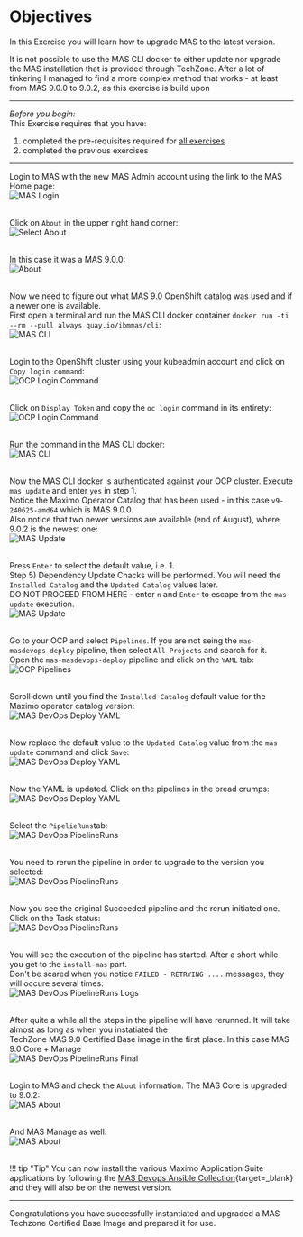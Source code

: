 # Objectives
In this Exercise you will learn how to upgrade MAS to the latest version.

It is not possible to use the MAS CLI docker to either update nor upgrade the MAS installation that is provided through TechZone. After a lot of tinkering I managed to find a more complex method that works - at least from MAS 9.0.0 to 9.0.2, as this exercise is build upon</br>

---
*Before you begin:*  
This Exercise requires that you have:

1. completed the pre-requisites required for [all exercises](prereqs.md)
2. completed the previous exercises

---

Login to MAS with the new MAS Admin account using the link to the MAS Home page:</br>
![MAS Login](img/mas_upgrade_00.png)</br></br>

Click on `About` in the upper right hand corner:</br>
![Select About](img/mas_upgrade_01.png)</br></br>

In this case it was a MAS 9.0.0:</br>
![About](img/mas_upgrade_02.png)</br></br>

Now we need to figure out what MAS 9.0 OpenShift catalog was used and if a newer one is available.</br>
First open a terminal and run the MAS CLI docker container `docker run -ti --rm --pull always quay.io/ibmmas/cli`:</br>
![MAS CLI](img/mas_upgrade_03.png)</br></br>

Login to the OpenShift cluster using your kubeadmin account and click on `Copy login command`:</br>
![OCP Login Command](img/mas_upgrade_04.png)</br></br>

Click on `Display Token` and copy the `oc login` command in its entirety:</br>
![OCP Login Command](img/mas_upgrade_05.png)</br></br>

Run the command in the MAS CLI docker:</br>
![MAS CLI](img/mas_upgrade_06.png)</br></br>

Now the MAS CLI docker is authenticated against your OCP cluster. Execute `mas update` and enter `yes` in step 1.</br>
Notice the Maximo Operator Catalog that has been used - in this case `v9-240625-amd64` which is MAS 9.0.0.</br>
Also notice that two newer versions are available (end of August), where 9.0.2 is the newest one:</br>
![MAS Update](img/mas_upgrade_07.png)</br></br>

Press `Enter` to select the default value, i.e. 1.</br>
Step 5) Dependency Update Chacks will be performed. You will need the `Installed Catalog` and the `Updated Catalog` values later.</br>
DO NOT PROCEED FROM HERE - enter `n` and `Enter` to escape from the `mas update` execution.</br>
![MAS Update](img/mas_upgrade_08.png)</br></br>

Go to your OCP and select `Pipelines`. If you are not seing the `mas-masdevops-deploy` pipeline, then select `All Projects` and search for it.</br>
Open the `mas-masdevops-deploy` pipeline and click on the `YAML` tab:</br>
![OCP Pipelines](img/mas_upgrade_09.png)</br></br>

Scroll down until you find the `Installed Catalog` default value for the Maximo operator catalog version:</br>
![MAS DevOps Deploy YAML](img/mas_upgrade_10.png)</br></br>

Now replace the default value to the `Updated Catalog` value from the `mas update` command and click `Save`:</br>
![MAS DevOps Deploy YAML](img/mas_upgrade_11.png)</br></br>

Now the YAML is updated. Click on the pipelines in the bread crumps:</br>
![MAS DevOps Deploy YAML](img/mas_upgrade_12.png)</br></br>

Select the `PipelieRuns`tab:</br>
![MAS DevOps PipelineRuns](img/mas_upgrade_13.png)</br></br>

You need to rerun the pipeline in order to upgrade to the version you selected:</br>
![MAS DevOps PipelineRuns](img/mas_upgrade_14.png)</br></br>

Now you see the original Succeeded pipeline and the rerun initiated one. Click on the Task status:</br>
![MAS DevOps PipelineRuns](img/mas_upgrade_15.png)</br></br>

You will see the execution of the pipeline has started. After a short while you get to the `install-mas` part.</br> 
Don't be scared when you notice `FAILED - RETRYING ....` messages, they will occure several times:</br>
![MAS DevOps PipelineRuns Logs](img/mas_upgrade_16.png)</br></br>

After quite a while all the steps in the pipeline will have rerunned. It will take almost as long as when you instatiated the</br> 
TechZone MAS 9.0 Certified Base image in the first place. In this case MAS 9.0 Core + Manage</br>
![MAS DevOps PipelineRuns Final](img/mas_upgrade_17.png)</br></br>

Login to MAS and check the `About` information. The MAS Core is upgraded to 9.0.2:</br>
![MAS About](img/mas_upgrade_18.png)</br></br>

And MAS Manage as well:</br>
![MAS About](img/mas_upgrade_19.png)</br></br>


!!! tip "Tip"
    You can now install the various Maximo Application Suite applications by following the [MAS Devops Ansible Collection](https://ibm-mas.github.io/ansible-devops/){target=_blank}</br> 
    and they will also be on the newest version.</br>


---
Congratulations you have successfully instantiated and upgraded a MAS Techzone Certified Base Image and prepared it for use.</br>

